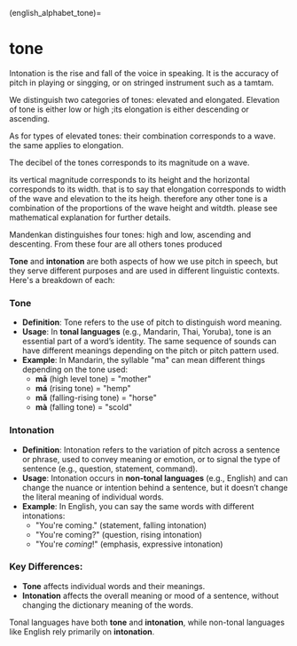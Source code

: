 
(english_alphabet_tone)=
# tone
Intonation is the rise and fall of the voice in speaking. It is the accuracy of pitch in playing or singging, or on stringed instrument such as a tamtam.

We distinguish two categories of tones: elevated and elongated.  Elevation of tone is either low or high ;its elongation is either descending or ascending.

As for types of elevated tones: their combination corresponds to a wave. the same applies to elongation.

The decibel of the tones corresponds to its magnitude on a wave.

its vertical magnitude corresponds to its height and the horizontal corresponds to its width. that is to say that elongation corresponds to width of the wave and elevation to the its heigh. therefore any other tone is a combination of the proportions of the wave height and witdth. please see mathematical explanation for further details.

Mandenkan distinguishes four tones: high and low, ascending and descenting. From these four are all others tones produced




**Tone** and **intonation** are both aspects of how we use pitch in speech, but they serve different purposes and are used in different linguistic contexts. Here's a breakdown of each:

### **Tone**
- **Definition**: Tone refers to the use of pitch to distinguish word meaning.
- **Usage**: In **tonal languages** (e.g., Mandarin, Thai, Yoruba), tone is an essential part of a word’s identity. The same sequence of sounds can have different meanings depending on the pitch or pitch pattern used.
- **Example**: In Mandarin, the syllable "ma" can mean different things depending on the tone used:
  - **mā** (high level tone) = "mother"
  - **má** (rising tone) = "hemp"
  - **mǎ** (falling-rising tone) = "horse"
  - **mà** (falling tone) = "scold"
  
### **Intonation**
- **Definition**: Intonation refers to the variation of pitch across a sentence or phrase, used to convey meaning or emotion, or to signal the type of sentence (e.g., question, statement, command).
- **Usage**: Intonation occurs in **non-tonal languages** (e.g., English) and can change the nuance or intention behind a sentence, but it doesn’t change the literal meaning of individual words.
- **Example**: In English, you can say the same words with different intonations:
  - "You're coming." (statement, falling intonation)
  - "You're coming?" (question, rising intonation)
  - "You're *coming*!" (emphasis, expressive intonation)

### Key Differences:
- **Tone** affects individual words and their meanings.
- **Intonation** affects the overall meaning or mood of a sentence, without changing the dictionary meaning of the words. 

Tonal languages have both **tone** and **intonation**, while non-tonal languages like English rely primarily on **intonation**.